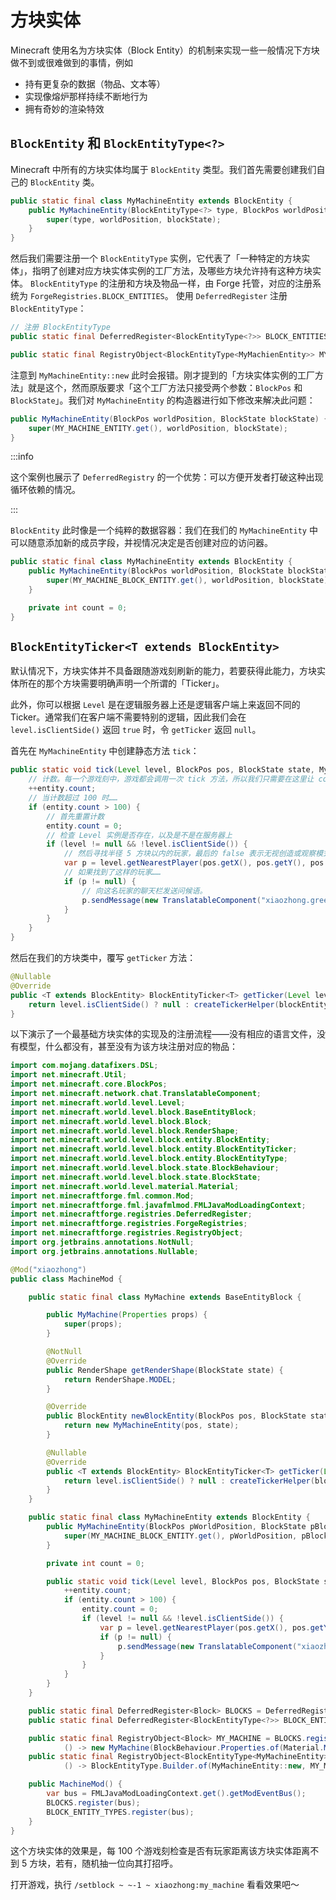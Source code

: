 # 方块实体

Minecraft 使用名为方块实体（Block Entity）的机制来实现一些一般情况下方块做不到或很难做到的事情，例如

  - 持有更复杂的数据（物品、文本等）
  - 实现像熔炉那样持续不断地行为
  - 拥有奇妙的渲染特效

## `BlockEntity` 和 `BlockEntityType<?>`

Minecraft 中所有的方块实体均属于 `BlockEntity` 类型。我们首先需要创建我们自己的 `BlockEntity` 类。

```java
public static final class MyMachineEntity extends BlockEntity {
    public MyMachineEntity(BlockEntityType<?> type, BlockPos worldPosition, BlockState blockState) {
        super(type, worldPosition, blockState);
    }
}
```

然后我们需要注册一个 `BlockEntityType` 实例，它代表了「一种特定的方块实体」，指明了创建对应方块实体实例的工厂方法，及哪些方块允许持有这种方块实体。
`BlockEntityType` 的注册和方块及物品一样，由 Forge 托管，对应的注册系统为 `ForgeRegistries.BLOCK_ENTITIES`。
使用 `DeferredRegister` 注册 `BlockEntityType`：

```java
// 注册 BlockEntityType
public static final DeferredRegister<BlockEntityType<?>> BLOCK_ENTITIES = DeferredRegister.create(ForgeRegistries.BLOCK_ENTITIES, "xiaozhong");

public static final RegistryObject<BlockEntityType<MyMachienEntity>> MY_MACHINE_ENTITY = BLOCK_ENTITIES.register("my_machine", () -> BlockEntityType.Builder.of(MyMachineEntity::new, MY_MACHINE.get()).build(DSL.remainderType()));
```

注意到 `MyMachineEntity::new` 此时会报错。刚才提到的「方块实体实例的工厂方法」就是这个，然而原版要求「这个工厂方法只接受两个参数：`BlockPos` 和 `BlockState`」。我们对 `MyMachineEntity` 的构造器进行如下修改来解决此问题：

```java
public MyMachineEntity(BlockPos worldPosition, BlockState blockState) {
    super(MY_MACHINE_ENTITY.get(), worldPosition, blockState);
}
```

:::info

这个案例也展示了 `DeferredRegistry` 的一个优势：可以方便开发者打破这种出现循环依赖的情况。

:::

`BlockEntity` 此时像是一个纯粹的数据容器：我们在我们的 `MyMachineEntity` 中可以随意添加新的成员字段，并视情况决定是否创建对应的访问器。

```java
public static final class MyMachineEntity extends BlockEntity {
    public MyMachineEntity(BlockPos worldPosition, BlockState blockState) {
        super(MY_MACHINE_BLOCK_ENTITY.get(), worldPosition, blockState);
    }

    private int count = 0;
}
```

## `BlockEntityTicker<T extends BlockEntity>`

默认情况下，方块实体并不具备跟随游戏刻刷新的能力，若要获得此能力，方块实体所在的那个方块需要明确声明一个所谓的「Ticker」。

此外，你可以根据 `Level` 是在逻辑服务器上还是逻辑客户端上来返回不同的 Ticker。通常我们在客户端不需要特别的逻辑，因此我们会在 `level.isClientSide()` 返回 `true` 时，令 `getTicker` 返回 `null`。

首先在 `MyMachineEntity` 中创建静态方法 `tick`：

```java
public static void tick(Level level, BlockPos pos, BlockState state, MyMachineEntity entity) {
    // 计数。每一个游戏刻中，游戏都会调用一次 tick 方法，所以我们只需要在这里让 count 自增 1 即可。
    ++entity.count;
    // 当计数超过 100 时……
    if (entity.count > 100) {
        // 首先重置计数
        entity.count = 0;
        // 检查 Level 实例是否存在，以及是不是在服务器上
        if (level != null && !level.isClientSide()) {
            // 然后寻找半径 5 方块以内的玩家，最后的 false 表示无视创造或观察模式的玩家
            var p = level.getNearestPlayer(pos.getX(), pos.getY(), pos.getZ(), 5.0, false);
            // 如果找到了这样的玩家……
            if (p != null) {
                // 向这名玩家的聊天栏发送问候语。
                p.sendMessage(new TranslatableComponent("xiaozhong.greeting"), Util.NIL_UUID);
            }
        }
    }
}
```

然后在我们的方块类中，覆写 `getTicker` 方法：

```java
@Nullable
@Override
public <T extends BlockEntity> BlockEntityTicker<T> getTicker(Level level, BlockState state, BlockEntityType<T> blockEntityType) {
    return level.isClientSide() ? null : createTickerHelper(blockEntityType, MY_MACHINE_BLOCK_ENTITY.get(), MyMachineEntity::tick);
}
```

以下演示了一个最基础方块实体的实现及的注册流程——没有相应的语言文件，没有模型，什么都没有，甚至没有为该方块注册对应的物品：

```java
import com.mojang.datafixers.DSL;
import net.minecraft.Util;
import net.minecraft.core.BlockPos;
import net.minecraft.network.chat.TranslatableComponent;
import net.minecraft.world.level.Level;
import net.minecraft.world.level.block.BaseEntityBlock;
import net.minecraft.world.level.block.Block;
import net.minecraft.world.level.block.RenderShape;
import net.minecraft.world.level.block.entity.BlockEntity;
import net.minecraft.world.level.block.entity.BlockEntityTicker;
import net.minecraft.world.level.block.entity.BlockEntityType;
import net.minecraft.world.level.block.state.BlockBehaviour;
import net.minecraft.world.level.block.state.BlockState;
import net.minecraft.world.level.material.Material;
import net.minecraftforge.fml.common.Mod;
import net.minecraftforge.fml.javafmlmod.FMLJavaModLoadingContext;
import net.minecraftforge.registries.DeferredRegister;
import net.minecraftforge.registries.ForgeRegistries;
import net.minecraftforge.registries.RegistryObject;
import org.jetbrains.annotations.NotNull;
import org.jetbrains.annotations.Nullable;

@Mod("xiaozhong")
public class MachineMod {

    public static final class MyMachine extends BaseEntityBlock {

        public MyMachine(Properties props) {
            super(props);
        }

        @NotNull
        @Override
        public RenderShape getRenderShape(BlockState state) {
            return RenderShape.MODEL;
        }

        @Override
        public BlockEntity newBlockEntity(BlockPos pos, BlockState state) {
            return new MyMachineEntity(pos, state);
        }

        @Nullable
        @Override
        public <T extends BlockEntity> BlockEntityTicker<T> getTicker(Level level, BlockState state, BlockEntityType<T> blockEntityType) {
            return level.isClientSide() ? null : createTickerHelper(blockEntityType, MY_MACHINE_BLOCK_ENTITY.get(), MyMachineEntity::tick);
        }
    }

    public static final class MyMachineEntity extends BlockEntity {
        public MyMachineEntity(BlockPos pWorldPosition, BlockState pBlockState) {
            super(MY_MACHINE_BLOCK_ENTITY.get(), pWorldPosition, pBlockState);
        }

        private int count = 0;

        public static void tick(Level level, BlockPos pos, BlockState state, MyMachineEntity entity) {
            ++entity.count;
            if (entity.count > 100) {
                entity.count = 0;
                if (level != null && !level.isClientSide()) {
                    var p = level.getNearestPlayer(pos.getX(), pos.getY(), pos.getZ(), 5.0, false);
                    if (p != null) {
                        p.sendMessage(new TranslatableComponent("xiaozhong.greeting"), Util.NIL_UUID);
                    }
                }
            }
        }
    }

    public static final DeferredRegister<Block> BLOCKS = DeferredRegister.create(ForgeRegistries.BLOCKS, "xiaozhong");
    public static final DeferredRegister<BlockEntityType<?>> BLOCK_ENTITY_TYPES = DeferredRegister.create(ForgeRegistries.BLOCK_ENTITIES, "xiaozhong");

    public static final RegistryObject<Block> MY_MACHINE = BLOCKS.register("my_machine",
            () -> new MyMachine(BlockBehaviour.Properties.of(Material.METAL)));
    public static final RegistryObject<BlockEntityType<MyMachineEntity>> MY_MACHINE_BLOCK_ENTITY = BLOCK_ENTITY_TYPES.register("my_machine",
            () -> BlockEntityType.Builder.of(MyMachineEntity::new, MY_MACHINE.get()).build(DSL.remainderType()));

    public MachineMod() {
        var bus = FMLJavaModLoadingContext.get().getModEventBus();
        BLOCKS.register(bus);
        BLOCK_ENTITY_TYPES.register(bus);
    }
}
```

这个方块实体的效果是，每 100 个游戏刻检查是否有玩家距离该方块实体距离不到 5 方块，若有，随机抽一位向其打招呼。

打开游戏，执行 `/setblock ~ ~-1 ~ xiaozhong:my_machine` 看看效果吧～